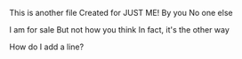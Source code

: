 This is another file
Created for JUST ME!
By you
No one else

I am for sale
But not how you think
In fact, it's the other way

How do I add a line?
